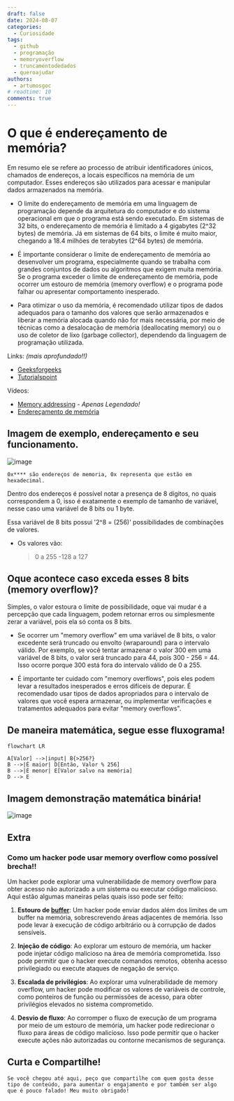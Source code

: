 ```yaml
---
draft: false 
date: 2024-08-07
categories:
  - Curiosidade
tags:
  - github
  - programação
  - memoryoverflow
  - truncamentodedados
  - queroajudar
authors:
  - artumosgoc
# readtime: 10
comments: true
---
```

# O que é endereçamento de memória?

Em resumo ele se refere ao processo de atribuir identificadores únicos, chamados de endereços, a locais específicos na memória de um computador. Esses endereços são utilizados para acessar e manipular dados armazenados na memória.

<!-- more -->

- O limite do endereçamento de memória em uma linguagem de programação depende da arquitetura do computador e do sistema operacional em que o programa está sendo executado. Em sistemas de 32 bits, o endereçamento de memória é limitado a 4 gigabytes (2^32 bytes) de memória. Já em sistemas de 64 bits, o limite é muito maior, chegando a 18.4 milhões de terabytes (2^64 bytes) de memória.

- É importante considerar o limite de endereçamento de memória ao desenvolver um programa, especialmente quando se trabalha com grandes conjuntos de dados ou algoritmos que exigem muita memória. Se o programa exceder o limite de endereçamento de memória, pode ocorrer um estouro de memória (memory overflow) e o programa pode falhar ou apresentar comportamento inesperado.

- Para otimizar o uso da memória, é recomendado utilizar tipos de dados adequados para o tamanho dos valores que serão armazenados e liberar a memória alocada quando não for mais necessária, por meio de técnicas como a desalocação de memória (deallocating memory) ou o uso de coletor de lixo (garbage collector), dependendo da linguagem de programação utilizada.

Links: *(mais aprofundado!!)*
- [Geeksforgeeks](https://www.geeksforgeeks.org/addressing-modes/)
- [Tutorialspoint](https://www.tutorialspoint.com/computer_logical_organization/index.htm)

Vídeos:
- [Memory addressing](https://www.youtube.com/watch?v=F-i9qPOIsoA) *- Apenas Legendado!*
- [Endereçamento de memória](https://www.youtube.com/watch?v=G4om0r-Kgi0)

## Imagem de exemplo, endereçamento e seu funcionamento.


![image](https://github.com/codaqui/institucional/assets/63540372/311fdd5f-ca81-4fc4-91f8-f859d81a5d14)


```
0x**** são endereços de memoria, 0x representa que estão em hexadecimal.
```
Dentro dos endereços é possível notar a presença de 8 dígitos, no quais correspondem a 0, isso é exatamente o exemplo de tamanho de variável, nesse caso uma variável de 8 bits ou 1 byte.

Essa variável de 8 bits possui '2^8 = (256)' possibilidades de combinações de valores.
- Os valores vão:

  >0 a 255
  -128 a 127


## Oque acontece caso exceda esses 8 bits (memory overflow)?

Simples, o valor estoura o limite de possibilidade, oque vai mudar é a percepção que cada linguagem, podem retornar erros ou simplesmente zerar a variável, pois ela só conta os 8 bits. 

- Se ocorrer um "memory overflow" em uma variável de 8 bits, o valor excedente será truncado ou envolto (wraparound) para o intervalo válido. Por exemplo, se você tentar armazenar o valor 300 em uma variável de 8 bits, o valor será truncado para 44, pois 300 - 256 = 44. Isso ocorre porque 300 está fora do intervalo válido de 0 a 255.

- É importante ter cuidado com "memory overflows", pois eles podem levar a resultados inesperados e erros difíceis de depurar. É recomendado usar tipos de dados apropriados para o intervalo de valores que você espera armazenar, ou implementar verificações e tratamentos adequados para evitar "memory overflows".

## De maneira matemática, segue esse fluxograma!

```mermaid
flowchart LR

A[Valor] -->|input| B{>256?}
B -->|É maior| D[Então, Valor % 256]
B -->|É menor| E[Valor salvo na memória]
D --> E
```

## Imagem demonstração matemática binária!

![image](https://github.com/codaqui/institucional/assets/63540372/2a1acd63-26e4-4ecd-987d-15205deb34f4)


## Extra

### Como um hacker pode usar memory overflow como possível brecha!!

Um hacker pode explorar uma vulnerabilidade de memory overflow para obter acesso não autorizado a um sistema ou executar código malicioso. Aqui estão algumas maneiras pelas quais isso pode ser feito:

1. **Estouro de [buffer](https://tecnoblog.net/responde/o-que-e-buffer/)**: Um hacker pode enviar dados além dos limites de um buffer na memória, sobrescrevendo áreas adjacentes de memória. Isso pode levar à execução de código arbitrário ou à corrupção de dados sensíveis.

2. **Injeção de código**: Ao explorar um estouro de memória, um hacker pode injetar código malicioso na área de memória comprometida. Isso pode permitir que o hacker execute comandos remotos, obtenha acesso privilegiado ou execute ataques de negação de serviço.

3. **Escalada de privilégios**: Ao explorar uma vulnerabilidade de memory overflow, um hacker pode modificar os valores de variáveis de controle, como ponteiros de função ou permissões de acesso, para obter privilégios elevados no sistema comprometido.

4. **Desvio de fluxo**: Ao corromper o fluxo de execução de um programa por meio de um estouro de memória, um hacker pode redirecionar o fluxo para áreas de código malicioso. Isso pode permitir que o hacker execute ações não autorizadas ou contorne mecanismos de segurança.

## Curta e Compartilhe!
```
Se você chegou até aqui, peço que compartilhe com quem gosta desse tipo de conteúdo, para aumentar o engajamento e por também ser algo que é pouco falado! Meu muito obrigado!
```
